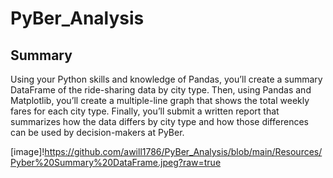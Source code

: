 # PyBer_Analysis

## Summary
 Using your Python skills and knowledge of Pandas, you’ll create a summary DataFrame of the ride-sharing data by city type. Then, using Pandas and Matplotlib, you’ll create a multiple-line graph that shows the total weekly fares for each city type. Finally, you’ll submit a written report that summarizes how the data differs by city type and how those differences can be used by decision-makers at PyBer.
 
 [image]!https://github.com/awill1786/PyBer_Analysis/blob/main/Resources/Pyber%20Summary%20DataFrame.jpeg?raw=true
